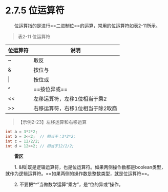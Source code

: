 # 2.7.5 位运算符

　　位运算指的是进行==二进制位==的运算，常用的位运算符如表2-11所示。

> 表2-11 位运算符

| 位运算符 | 说明                             |
| -------- | -------------------------------- |
| ~        | 取反                             |
| &        | 按位与                           |
| \|       | 按位或                           |
| ^        | ==按位异或==                     |
| <<       | 左移运算符，左移1位相当于乘2     |
| >>       | 右移运算符，右移1位相当于除2取商 |

> 【示例2-23】左移运算和右移运算

```java {2,4}
int a = 3*2*2;
int b = 3<<2;  // 相当于：3*2*2;
int c = 12/2/2;
int d = 12>>2; // 相当于12/2/2;
```

　　**雷区**

　　1. &和|既是逻辑运算符，也是位运算符。如果两侧操作数都是boolean类型，就作为逻辑运算符。==如果两侧的操作数是整数类型，就是位运算符==。

　　2. 不要把“^”当做数学运算“乘方”，是“位的异或”操作。